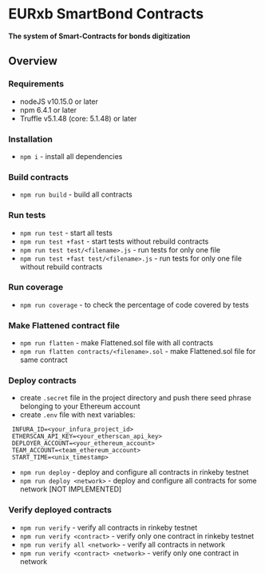 
EURxb SmartBond Contracts
=================
**The system of Smart-Contracts for bonds digitization** 

## Overview

### Requirements

- nodeJS v10.15.0 or later
- npm 6.4.1 or later
- Truffle v5.1.48 (core: 5.1.48) or later

### Installation
- `npm i` - install all dependencies

### Build contracts
- `npm run build` - build all contracts

### Run tests
- `npm run test` - start all tests
- `npm run test +fast` - start tests without rebuild contracts
- `npm run test test/<filename>.js` - run tests for only one file
- `npm run test +fast test/<filename>.js` - run tests for only one file without rebuild contracts

### Run coverage
- `npm run coverage` - to check the percentage of code covered by tests

### Make Flattened contract file
- `npm run flatten` - make Flattened.sol file with all contracts
- `npm run flatten contracts/<filename>.sol` - make Flattened.sol file for same contract

### Deploy contracts

- create `.secret` file in the project directory and push there seed phrase belonging to your Ethereum account
- create `.env` file with next variables:
 ```
  INFURA_ID=<your_infura_project_id>
  ETHERSCAN_API_KEY=<your_etherscan_api_key>
  DEPLOYER_ACCOUNT=<your_ethereum_account>
  TEAM_ACCOUNT=<team_ethereum_account>
  START_TIME=<unix_timestamp>
 ```
  
- `npm run deploy` - deploy and configure all contracts in rinkeby testnet
- `npm run deploy <network>` - deploy and configure all contracts for some network [NOT IMPLEMENTED]

### Verify deployed contracts

- `npm run verify` - verify all contracts in rinkeby testnet
- `npm run verify <contract>` - verify only one contract in rinkeby testnet
- `npm run verify all <network>` - verify all contracts in network
- `npm run verify <contract> <network>` - verify only one contract in network


